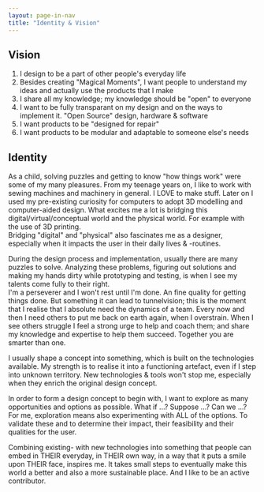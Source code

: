 ```yaml
---
layout: page-in-nav
title: "Identity & Vision"
---
```


## Vision

1. I design to be a part of other people's everyday life
1. Besides creating "Magical Moments", I want people to understand my ideas and actually use the products that I make
1. I share all my knowledge; my knowledge should be "open" to everyone
1. I want to be fully transparant on my design and on the ways to implement it. "Open Source" design, hardware & software
1. I want products to be "designed for repair"
1. I want products to be modular and adaptable to someone else's needs

## Identity

As a child, solving puzzles and getting to know "how things work" were some of my many pleasures. 
From my teenage years on, I like to work with sewing machines and machinery in general. I LOVE to make stuff. 
Later on I used my pre-existing curiosity for computers to adopt 3D modelling and computer-aided design. What excites me a lot is bridging this digital/virtual/conceptual world and the physical world. For example with the use of 3D printing.  
Bridging "digital" and "physical" also fascinates me as a designer, especially when it impacts the user in their daily lives & -routines.

During the design process and implementation, usually there are many puzzles to solve. Analyzing these problems, figuring out solutions and making my hands dirty while prototyping and testing, is when I see my talents come fully to their right.  
I'm a perseverer and I won't rest until I'm done. An fine quality for getting things done. But something it can lead to tunnelvision; this is the moment that I realise that I absolute need the dynamics of a team. Every now and then I need others to put me back on earth again, when I overstrain. 
When I see others struggle I feel a strong urge to help and coach them; and share my knowledge and expertise to help them succeed. Together you are smarter than one. 

I usually shape a concept into something, which is built on the technologies available. My strength is to realise it into a functioning artefact, even if I step into unknown territory. New technologies & tools won't stop me, especially when they enrich the original design concept.  

In order to form a design concept to begin with, I want to explore as many opportunities and options as possible. What if ...? Suppose ...? Can we ...?
For me, exploration means also experimenting with ALL of the options. To validate these and to determine their impact, their feasibility and their qualities for the user. 

Combining existing- with new technologies into something that people can embed in THEIR everyday, in THEIR own way, in a way that it puts a smile upon THEIR face, inspires me.
It takes small steps to eventually make this world a better and also a more sustainable place. And I like to be an active contributor. 

